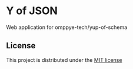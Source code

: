 # Y of JSON

Web application for omppye-tech/yup-of-schema

## License

This project is distributed under the [MIT license](LICENSE)
